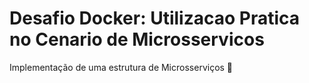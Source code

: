 # Desafio Docker: Utilizacao Pratica no Cenario de Microsservicos

Implementação de uma estrutura de Microsserviços :wave:
